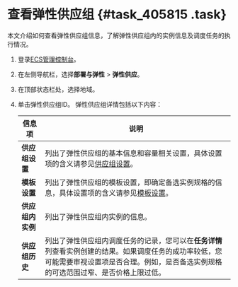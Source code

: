 # 查看弹性供应组 {#task_405815 .task}

本文介绍如何查看弹性供应组信息，了解弹性供应组内的实例信息及调度任务的执行情况。

1.  登录[ECS管理控制台](https://ecs.console.aliyun.com)。
2.  在左侧导航栏，选择**部署与弹性** \> **弹性供应**。
3.  在顶部状态栏处，选择地域。
4.  单击弹性供应组ID。 弹性供应组详情包括以下内容：

    |信息项|说明|
    |---|--|
    |**供应组设置**|列出了弹性供应组的基本信息和容量相关设置，具体设置项的含义请参见[供应组设置](cn.zh-CN/隐藏/管理弹性供应组/创建弹性供应组.md#steps_307_p78_mar)。|
    |**模板设置**|列出了弹性供应组的模板设置，即确定备选实例规格的信息，具体设置项的含义请参见[模板设置](cn.zh-CN/隐藏/管理弹性供应组/创建弹性供应组.md#step_2an_zh2_jvy)。|
    |**供应组内实例**|列出了弹性供应组内实例的信息。|
    |**供应组历史**|列出了弹性供应组内调度任务的记录，您可以在**任务详情**列查看实例创建的结果。如果调度任务的成功率较低，您可能需要审视设置项是否合理。例如，是否备选实例规格的可选范围过窄、是否价格上限过低。|


